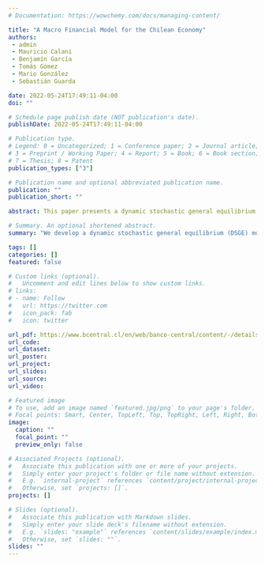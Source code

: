 ```yaml
---
# Documentation: https://wowchemy.com/docs/managing-content/

title: "A Macro Financial Model for the Chilean Economy"
authors:
 - admin
 - Mauricio Calani
 - Benjamín García
 - Tomás Gómez
 - Mario González
 - Sebastián Guarda

date: 2022-05-24T17:49:11-04:00
doi: ""

# Schedule page publish date (NOT publication's date).
publishDate: 2022-05-24T17:49:11-04:00

# Publication type.
# Legend: 0 = Uncategorized; 1 = Conference paper; 2 = Journal article;
# 3 = Preprint / Working Paper; 4 = Report; 5 = Book; 6 = Book section;
# 7 = Thesis; 8 = Patent
publication_types: ["3"]

# Publication name and optional abbreviated publication name.
publication: ""
publication_short: ""

abstract: This paper presents a dynamic stochastic general equilibrium (DSGE) model built with a focus on frictional financial intermediation. The model, estimated for the Chilean economy, expands the quantitative analysis toolkit of the Central Bank of Chile, allowing for the study of how financial frictions shape the transmission mechanisms of several macroeconomic and financial shocks. The model builds on a simplified version of the Central Bank of Chile’s main DSGE model, described in Garcia et al. (2019), augmented to include a rich financial sector and financial frictions. The extensions include optimizing financial intermediaries, corporate and mortgage lending, long-term government bonds within a segmented bonds market, and the possibility for households, firms, and banks to default. The result is the Central Bank of Chile’s Macro Financial Model. The model captures many features of the Chilean economy and allows for a quantitative analysis of the financial system’s role in explaining the business cycle and of the interaction between the real and financial sides of the economy.

# Summary. An optional shortened abstract.
summary: "We develop a dynamic stochastic general equilibrium (DSGE) model built with frictional financial intermediation."

tags: []
categories: []
featured: false

# Custom links (optional).
#   Uncomment and edit lines below to show custom links.
# links:
# - name: Follow
#   url: https://twitter.com
#   icon_pack: fab
#   icon: twitter

url_pdf: https://www.bcentral.cl/en/web/banco-central/content/-/details/working-papers-n-953
url_code:
url_dataset:
url_poster:
url_project:
url_slides:
url_source:
url_video:

# Featured image
# To use, add an image named `featured.jpg/png` to your page's folder.
# Focal points: Smart, Center, TopLeft, Top, TopRight, Left, Right, BottomLeft, Bottom, BottomRight.
image:
  caption: ""
  focal_point: ""
  preview_only: false

# Associated Projects (optional).
#   Associate this publication with one or more of your projects.
#   Simply enter your project's folder or file name without extension.
#   E.g. `internal-project` references `content/project/internal-project/index.md`.
#   Otherwise, set `projects: []`.
projects: []

# Slides (optional).
#   Associate this publication with Markdown slides.
#   Simply enter your slide deck's filename without extension.
#   E.g. `slides: "example"` references `content/slides/example/index.md`.
#   Otherwise, set `slides: ""`.
slides: ""
---
```

